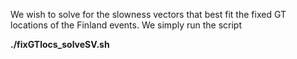 
We wish to solve for the slowness vectors that best
fit the fixed GT locations of the Finland events.
We simply run the script

**./fixGTlocs_solveSV.sh**
